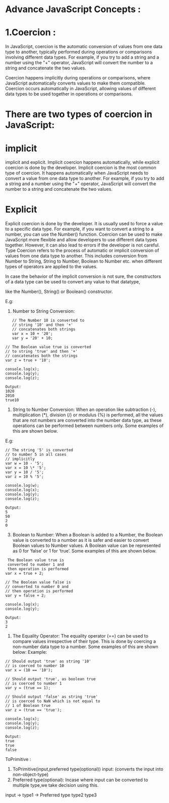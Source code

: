 # Advance JavaScript Concepts :

# 1.Coercion :
In JavaScript, coercion is the automatic conversion of values from one data type to another, typically performed during operations or comparisons involving different data types.
For example, if you try to add a string and a number using the "+" operator, JavaScript will convert the number to a string and concatenate the two values.
 
Coercion happens implicitly during operations or comparisons, where JavaScript automatically converts values to make them compatible. Coercion occurs automatically in JavaScript, allowing values of different data types to be used together in operations or comparisons.

# There are two types of coercion in JavaScript:

# implicit
implicit and explicit. Implicit coercion happens automatically, while explicit coercion is done by the developer.
Implicit coercion is the most common type of coercion.
It happens automatically when JavaScript needs to convert a value from one data type to another.
For example, if you try to add a string and a number using the "+" operator, JavaScript will convert the number to a string and concatenate the two values.

# Explicit
Explicit coercion is done by the developer. It is usually used to force a value to a specific data type.
For example, if you want to convert a string to a number, you can use the Number() function.
Coercion can be used to make JavaScript more flexible and allow developers to use different data types together. However, it can also lead to errors if the developer is not careful.
Type Coercion refers to the process of automatic or implicit conversion of values from one data type to another. This includes conversion from Number to String, String to Number, Boolean to Number etc. when different types of operators are applied to the values.

In case the behavior of the implicit conversion is not sure, the constructors of a data type can be used to convert any value to that datatype,

like the Number(), String() or Boolean() constructor.

E.g:

1. Number to String Conversion:

``` Javascipt
   // The Number 10 is converted to
   // string '10' and then '+'
   // concatenates both strings
   var x = 10 + '20';
   var y = '20' + 10;

// The Boolean value true is converted
// to string 'true' and then '+'
// concatenates both the strings
var z = true + '10';

console.log(x);
console.log(y);
console.log(z);

Output:
1020
2010
true10
```

1. String to Number Conversion: When an operation like subtraction (-), multiplication (\*), division (/) or modulus (%) is performed, all the values that are not numbers are converted into the number data type, as these operations can be performed between numbers only. Some examples of this are shown below.

E.g:

``` Javascipt
// The string '5' is converted
// to number 5 in all cases
// implicitly
var w = 10 - '5';
var x = 10 \* '5';
var y = 10 / '5';
var z = 10 % '5';

console.log(w);
console.log(x);
console.log(y);
console.log(z);

Output:
5
50
2
0

```

3. Boolean to Number: When a Boolean is added to a Number, the Boolean value is converted to a number as it is safer and easier to convert Boolean values to Number values. A Boolean value can be represented as 0 for ‘false’ or 1 for ‘true’. Some examples of this are shown below.

``` Javascipt
 The Boolean value true is
 converted to number 1 and
 then operation is performed
var x = true + 2;

// The Boolean value false is
// converted to number 0 and
// then operation is performed
var y = false + 2;

console.log(x);
console.log(y);

Output:
3
2

```

1. The Equality Operator: The equality operator (==) can be used to compare values irrespective of their type. This is done by coercing a non-number data type to a number. Some examples of this are shown below:
   Example:

``` Javascipt
// Should output 'true' as string '10'
// is coerced to number 10
var x = (10 == '10');

// Should output 'true', as boolean true
// is coerced to number 1
var y = (true == 1);

// Should output 'false' as string 'true'
// is coerced to NaN which is not equal to
// 1 of Boolean true
var z = (true == 'true');

console.log(x);
console.log(y);
console.log(z);

Output:
true
true
false
```

ToPrimitive :

1. ToPrimitive(input,preferred type(optional))
   input: (converts the input into non-object-type)
2. Preferred type(optional): Incase where input can be converted to multiple type,we take decision using this.

input -> type1 -> Preferred type
type2
type3
